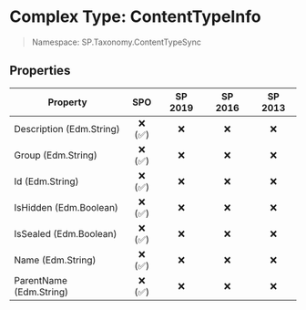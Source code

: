 # Complex Type: ContentTypeInfo

> Namespace: SP.Taxonomy.ContentTypeSync

## Properties

Property | SPO | SP 2019 | SP 2016 | SP 2013
----------|:---:|:-------:|:-------:|:-------:
Description (Edm.String) | ❌ (✅) | ❌ | ❌ | ❌
Group (Edm.String) | ❌ (✅) | ❌ | ❌ | ❌
Id (Edm.String) | ❌ (✅) | ❌ | ❌ | ❌
IsHidden (Edm.Boolean) | ❌ (✅) | ❌ | ❌ | ❌
IsSealed (Edm.Boolean) | ❌ (✅) | ❌ | ❌ | ❌
Name (Edm.String) | ❌ (✅) | ❌ | ❌ | ❌
ParentName (Edm.String) | ❌ (✅) | ❌ | ❌ | ❌